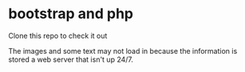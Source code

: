 # bootstrap and php

Clone this repo to check it out

The images and some text may not load in because the information is stored a web server that isn't up 24/7.
